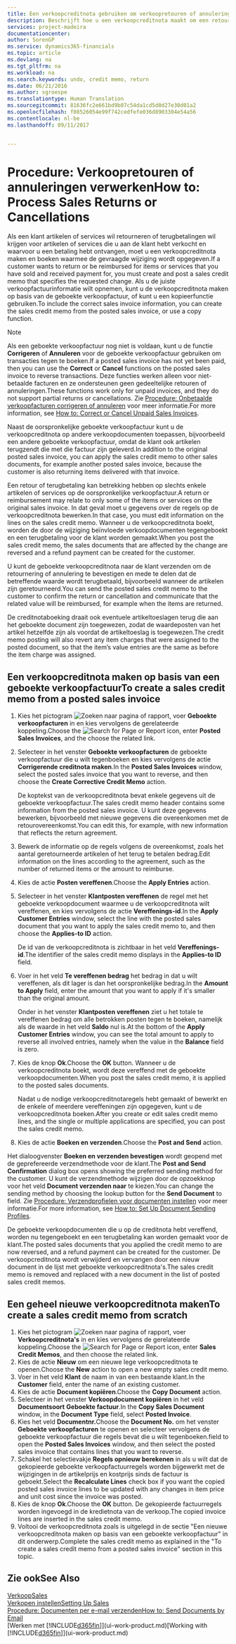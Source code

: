 ```yaml
---
title: Een verkoopcreditnota gebruiken om verkoopretouren of annuleringen te verwerken | Microsoft Docs
description: Beschrijft hoe u een verkoopcreditnota maakt om een retour, een annulering of terugbetaling te verwerken voor artikelen of diensten waarvoor u betaling hebt ontvangen.
services: project-madeira
documentationcenter: 
author: SorenGP
ms.service: dynamics365-financials
ms.topic: article
ms.devlang: na
ms.tgt_pltfrm: na
ms.workload: na
ms.search.keywords: undo, credit memo, return
ms.date: 06/21/2016
ms.author: sgroespe
ms.translationtype: Human Translation
ms.sourcegitcommit: 81636fc2e661bd9b07c54da1cd5d0d27e30d01a2
ms.openlocfilehash: f08526054e99f742cedfefe036d8903304e54a56
ms.contentlocale: nl-be
ms.lasthandoff: 09/11/2017


---
```

# <a name="how-to-process-sales-returns-or-cancellations"></a><span data-ttu-id="dae9b-103">Procedure: Verkoopretouren of annuleringen verwerken</span><span class="sxs-lookup"><span data-stu-id="dae9b-103">How to: Process Sales Returns or Cancellations</span></span>
<span data-ttu-id="dae9b-104">Als een klant artikelen of services wil retourneren of terugbetalingen wil krijgen voor artikelen of services die u aan de klant hebt verkocht en waarvoor u een betaling hebt ontvangen, moet u een verkoopcreditnota maken en boeken waarmee de gevraagde wijziging wordt opgegeven.</span><span class="sxs-lookup"><span data-stu-id="dae9b-104">If a customer wants to return or be reimbursed for items or services that you have sold and received payment for, you must create and post a sales credit memo that specifies the requested change.</span></span> <span data-ttu-id="dae9b-105">Als u de juiste verkoopfactuurinformatie wilt opnemen, kunt u de verkoopcreditnota maken op basis van de geboekte verkoopfactuur, of kunt u een kopieerfunctie gebruiken.</span><span class="sxs-lookup"><span data-stu-id="dae9b-105">To include the correct sales invoice information, you can create the sales credit memo from the posted sales invoice, or use a copy function.</span></span>  

> [!NOTE]  
>   <span data-ttu-id="dae9b-106">Als een geboekte verkoopfactuur nog niet is voldaan, kunt u de functie **Corrigeren** of **Annuleren** voor de geboekte verkoopfactuur gebruiken om transacties tegen te boeken.</span><span class="sxs-lookup"><span data-stu-id="dae9b-106">If a posted sales invoice has not yet been paid, then you can use the **Correct** or **Cancel** functions on the posted sales invoice to reverse transactions.</span></span> <span data-ttu-id="dae9b-107">Deze functies werken alleen voor niet-betaalde facturen en ze ondersteunen geen gedeeltelijke retouren of annuleringen.</span><span class="sxs-lookup"><span data-stu-id="dae9b-107">These functions work only for unpaid invoices, and they do not support partial returns or cancellations.</span></span> <span data-ttu-id="dae9b-108">Zie [Procedure: Onbetaalde verkoopfacturen corrigeren of annuleren](sales-how-correct-cancel-sales-invoice.md) voor meer informatie.</span><span class="sxs-lookup"><span data-stu-id="dae9b-108">For more information, see [How to: Correct or Cancel Unpaid Sales Invoices](sales-how-correct-cancel-sales-invoice.md).</span></span>

<span data-ttu-id="dae9b-109">Naast de oorspronkelijke geboekte verkoopfactuur kunt u de verkoopcreditnota op andere verkoopdocumenten toepassen, bijvoorbeeld een andere geboekte verkoopfactuur, omdat de klant ook artikelen terugzendt die met die factuur zijn geleverd.</span><span class="sxs-lookup"><span data-stu-id="dae9b-109">In addition to the original posted sales invoice, you can apply the sales credit memo to other sales documents, for example another posted sales invoice, because the customer is also returning items delivered with that invoice.</span></span>

<span data-ttu-id="dae9b-110">Een retour of terugbetaling kan betrekking hebben op slechts enkele artikelen of services op de oorspronkelijke verkoopfactuur.</span><span class="sxs-lookup"><span data-stu-id="dae9b-110">A return or reimbursement may relate to only some of the items or services on the original sales invoice.</span></span> <span data-ttu-id="dae9b-111">In dat geval moet u gegevens over de regels op de verkoopcreditnota bewerken.</span><span class="sxs-lookup"><span data-stu-id="dae9b-111">In that case, you must edit information on the lines on the sales credit memo.</span></span> <span data-ttu-id="dae9b-112">Wanneer u de verkoopcreditnota boekt, worden de door de wijziging beïnvloede verkoopdocumenten tegengeboekt en een terugbetaling voor de klant worden gemaakt.</span><span class="sxs-lookup"><span data-stu-id="dae9b-112">When you post the sales credit memo, the sales documents that are affected by the change are reversed and a refund payment can be created for the customer.</span></span>  

<span data-ttu-id="dae9b-113">U kunt de geboekte verkoopcreditnota naar de klant verzenden om de retournering of annulering te bevestigen en mede te delen dat de betreffende waarde wordt terugbetaald, bijvoorbeeld wanneer de artikelen zijn geretourneerd.</span><span class="sxs-lookup"><span data-stu-id="dae9b-113">You can send the posted sales credit memo to the customer to confirm the return or cancellation and communicate that the related value will be reimbursed, for example when the items are returned.</span></span>

<span data-ttu-id="dae9b-114">De creditnotaboeking draait ook eventuele artikeltoeslagen terug die aan het geboekte document zijn toegewezen, zodat de waardeposten van het artikel hetzelfde zijn als voordat de artikeltoeslag is toegewezen.</span><span class="sxs-lookup"><span data-stu-id="dae9b-114">The credit memo posting will also revert any item charges that were assigned to the posted document, so that the item’s value entries are the same as before the item charge was assigned.</span></span>

## <a name="to-create-a-sales-credit-memo-from-a-posted-sales-invoice"></a><span data-ttu-id="dae9b-115">Een verkoopcreditnota maken op basis van een geboekte verkoopfactuur</span><span class="sxs-lookup"><span data-stu-id="dae9b-115">To create a sales credit memo from a posted sales invoice</span></span>
1. <span data-ttu-id="dae9b-116">Kies het pictogram ![Zoeken naar pagina of rapport](media/ui-search/search_small.png "pictogram Zoeken naar pagina of rapport"), voer **Geboekte verkoopfacturen** in en kies vervolgens de gerelateerde koppeling.</span><span class="sxs-lookup"><span data-stu-id="dae9b-116">Choose the ![Search for Page or Report](media/ui-search/search_small.png "Search for Page or Report icon") icon, enter **Posted Sales Invoices**, and the choose the related link.</span></span>  
2. <span data-ttu-id="dae9b-117">Selecteer in het venster **Geboekte verkoopfacturen** de geboekte verkoopfactuur die u wilt tegenboeken en kies vervolgens de actie **Corrigerende creditnota maken**.</span><span class="sxs-lookup"><span data-stu-id="dae9b-117">In the **Posted Sales Invoices** window, select the posted sales invoice that you want to reverse, and then choose the **Create Corrective Credit Memo** action.</span></span>

    <span data-ttu-id="dae9b-118">De koptekst van de verkoopcreditnota bevat enkele gegevens uit de geboekte verkoopfactuur.</span><span class="sxs-lookup"><span data-stu-id="dae9b-118">The sales credit memo header contains some information from the posted sales invoice.</span></span> <span data-ttu-id="dae9b-119">U kunt deze gegevens bewerken, bijvoorbeeld met nieuwe gegevens die overeenkomen met de retourovereenkomst.</span><span class="sxs-lookup"><span data-stu-id="dae9b-119">You can edit this, for example, with new information that reflects the return agreement.</span></span>  
3. <span data-ttu-id="dae9b-120">Bewerk de informatie op de regels volgens de overeenkomst, zoals het aantal geretourneerde artikelen of het terug te betalen bedrag.</span><span class="sxs-lookup"><span data-stu-id="dae9b-120">Edit information on the lines according to the agreement, such as the number of returned items or the amount to reimburse.</span></span>
4. <span data-ttu-id="dae9b-121">Kies de actie **Posten vereffenen**.</span><span class="sxs-lookup"><span data-stu-id="dae9b-121">Choose the **Apply Entries** action.</span></span>
5. <span data-ttu-id="dae9b-122">Selecteer in het venster **Klantposten vereffenen** de regel met het geboekte verkoopdocument waarmee u de verkoopcreditnota wilt vereffenen, en kies vervolgens de actie **Vereffenings-id**.</span><span class="sxs-lookup"><span data-stu-id="dae9b-122">In the **Apply Customer Entries** window, select the line with the posted sales document that you want to apply the sales credit memo to, and then choose the **Applies-to ID** action.</span></span>

    <span data-ttu-id="dae9b-123">De id van de verkoopcreditnota is zichtbaar in het veld **Vereffenings-id**.</span><span class="sxs-lookup"><span data-stu-id="dae9b-123">The identifier of the sales credit memo displays in the **Applies-to ID** field.</span></span>
6. <span data-ttu-id="dae9b-124">Voer in het veld **Te vereffenen bedrag** het bedrag in dat u wilt vereffenen, als dit lager is dan het oorspronkelijke bedrag.</span><span class="sxs-lookup"><span data-stu-id="dae9b-124">In the **Amount to Apply** field, enter the amount that you want to apply if it's smaller than the original amount.</span></span>  

    <span data-ttu-id="dae9b-125">Onder in het venster **Klantposten vereffenen** ziet u het totale te vereffenen bedrag om alle betrokken posten tegen te boeken, namelijk als de waarde in het veld **Saldo** nul is.</span><span class="sxs-lookup"><span data-stu-id="dae9b-125">At the bottom of the **Apply Customer Entries** window, you can see the total amount to apply to reverse all involved entries, namely when the value in the **Balance** field is zero.</span></span>
7. <span data-ttu-id="dae9b-126">Kies de knop **Ok**.</span><span class="sxs-lookup"><span data-stu-id="dae9b-126">Choose the **OK** button.</span></span> <span data-ttu-id="dae9b-127">Wanneer u de verkoopcreditnota boekt, wordt deze vereffend met de geboekte verkoopdocumenten.</span><span class="sxs-lookup"><span data-stu-id="dae9b-127">When you post the sales credit memo, it is applied to the posted sales documents.</span></span>

    <span data-ttu-id="dae9b-128">Nadat u de nodige verkoopcreditnotaregels hebt gemaakt of bewerkt en de enkele of meerdere vereffeningen zijn opgegeven, kunt u de verkoopcreditnota boeken.</span><span class="sxs-lookup"><span data-stu-id="dae9b-128">After you create or edit sales credit memo lines, and the single or multiple applications are specified, you can post the sales credit memo.</span></span>   
8. <span data-ttu-id="dae9b-129">Kies de actie **Boeken en verzenden**.</span><span class="sxs-lookup"><span data-stu-id="dae9b-129">Choose the **Post and Send** action.</span></span>  

<span data-ttu-id="dae9b-130">Het dialoogvenster **Boeken en verzenden bevestigen** wordt geopend met de geprefereerde verzendmethode voor de klant.</span><span class="sxs-lookup"><span data-stu-id="dae9b-130">The **Post and Send Confirmation** dialog box opens showing the preferred sending method for the customer.</span></span> <span data-ttu-id="dae9b-131">U kunt de verzendmethode wijzigen door de opzoekknop voor het veld **Document verzenden naar** te kiezen.</span><span class="sxs-lookup"><span data-stu-id="dae9b-131">You can change the sending method by choosing the lookup button for the **Send Document** to field.</span></span> <span data-ttu-id="dae9b-132">Zie [Procedure: Verzendprofielen voor documenten instellen](sales-how-setup-document-send-profiles.md) voor meer informatie.</span><span class="sxs-lookup"><span data-stu-id="dae9b-132">For more information, see [How to: Set Up Document Sending Profiles](sales-how-setup-document-send-profiles.md).</span></span>  

<span data-ttu-id="dae9b-133">De geboekte verkoopdocumenten die u op de creditnota hebt vereffend, worden nu tegengeboekt en een terugbetaling kan worden gemaakt voor de klant.</span><span class="sxs-lookup"><span data-stu-id="dae9b-133">The posted sales documents that you applied the credit memo to are now reversed, and a refund payment can be created for the customer.</span></span> <span data-ttu-id="dae9b-134">De verkoopcreditnota wordt verwijderd en vervangen door een nieuw document in de lijst met geboekte verkoopcreditnota's.</span><span class="sxs-lookup"><span data-stu-id="dae9b-134">The sales credit memo is removed and replaced with a new document in the list of posted sales credit memos.</span></span>

## <a name="to-create-a-sales-credit-memo-from-scratch"></a><span data-ttu-id="dae9b-135">Een geheel nieuwe verkoopcreditnota maken</span><span class="sxs-lookup"><span data-stu-id="dae9b-135">To create a sales credit memo from scratch</span></span>
1. <span data-ttu-id="dae9b-136">Kies het pictogram ![Zoeken naar pagina of rapport](media/ui-search/search_small.png "pictogram Zoeken naar pagina of rapport"), voer **Verkoopcreditnota's** in en kies vervolgens de gerelateerde koppeling.</span><span class="sxs-lookup"><span data-stu-id="dae9b-136">Choose the ![Search for Page or Report](media/ui-search/search_small.png "Search for Page or Report icon") icon, enter **Sales Credit Memos**, and then choose the related link.</span></span>
2. <span data-ttu-id="dae9b-137">Kies de actie **Nieuw** om een nieuwe lege verkoopcreditnota te openen.</span><span class="sxs-lookup"><span data-stu-id="dae9b-137">Choose the **New** action to open a new empty sales credit memo.</span></span>
3. <span data-ttu-id="dae9b-138">Voer in het veld **Klant** de naam in van een bestaande klant.</span><span class="sxs-lookup"><span data-stu-id="dae9b-138">In the **Customer** field, enter the name of an existing customer.</span></span>
4. <span data-ttu-id="dae9b-139">Kies de actie **Document kopiëren**.</span><span class="sxs-lookup"><span data-stu-id="dae9b-139">Choose the **Copy Document** action.</span></span>
5. <span data-ttu-id="dae9b-140">Selecteer in het venster **Verkoopdocument kopiëren** in het veld **Documentsoort** **Geboekte factuur**.</span><span class="sxs-lookup"><span data-stu-id="dae9b-140">In the **Copy Sales Document** window, in the **Document Type** field, select **Posted Invoice**.</span></span>
6. <span data-ttu-id="dae9b-141">Kies het veld **Documentnr.**</span><span class="sxs-lookup"><span data-stu-id="dae9b-141">Choose the **Document No.**</span></span> <span data-ttu-id="dae9b-142">om het venster **Geboekte verkoopfacturen** te openen en selecteer vervolgens de geboekte verkoopfactuur die regels bevat die u wilt tegenboeken.</span><span class="sxs-lookup"><span data-stu-id="dae9b-142">field to open the **Posted Sales Invoices** window, and then select the posted sales invoice that contains lines that you want to reverse.</span></span>
7. <span data-ttu-id="dae9b-143">Schakel het selectievakje **Regels opnieuw berekenen** in als u wilt dat de gekopieerde geboekte verkoopfactuurregels worden bijgewerkt met de wijzigingen in de artikelprijs en kostprijs sinds de factuur is geboekt.</span><span class="sxs-lookup"><span data-stu-id="dae9b-143">Select the **Recalculate Lines** check box if you want the copied posted sales invoice lines to be updated with any changes in item price and unit cost since the invoice was posted.</span></span>
8. <span data-ttu-id="dae9b-144">Kies de knop **Ok**.</span><span class="sxs-lookup"><span data-stu-id="dae9b-144">Choose the **OK** button.</span></span> <span data-ttu-id="dae9b-145">De gekopieerde factuurregels worden ingevoegd in de kredietnota van de verkoop.</span><span class="sxs-lookup"><span data-stu-id="dae9b-145">The copied invoice lines are inserted in the sales credit memo.</span></span>
9. <span data-ttu-id="dae9b-146">Voltooi de verkoopcreditnota zoals is uitgelegd in de sectie "Een nieuwe verkoopcreditnota maken op basis van een geboekte verkoopfactuur" in dit onderwerp.</span><span class="sxs-lookup"><span data-stu-id="dae9b-146">Complete the sales credit memo as explained in the "To create a sales credit memo from a posted sales invoice" section in this topic.</span></span>

## <a name="see-also"></a><span data-ttu-id="dae9b-147">Zie ook</span><span class="sxs-lookup"><span data-stu-id="dae9b-147">See Also</span></span>
[<span data-ttu-id="dae9b-148">Verkoop</span><span class="sxs-lookup"><span data-stu-id="dae9b-148">Sales</span></span>](sales-manage-sales.md)  
[<span data-ttu-id="dae9b-149">Verkopen instellen</span><span class="sxs-lookup"><span data-stu-id="dae9b-149">Setting Up Sales</span></span>](sales-setup-sales.md)  
[<span data-ttu-id="dae9b-150">Procedure: Documenten per e-mail verzenden</span><span class="sxs-lookup"><span data-stu-id="dae9b-150">How to: Send Documents by Email</span></span>](ui-how-send-documents-email.md)  
<span data-ttu-id="dae9b-151">[Werken met [!INCLUDE[d365fin](includes/d365fin_md.md)]](ui-work-product.md)</span><span class="sxs-lookup"><span data-stu-id="dae9b-151">[Working with [!INCLUDE[d365fin](includes/d365fin_md.md)]](ui-work-product.md)</span></span>

